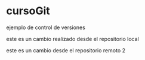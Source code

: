 # cursoGit
ejemplo de control de versiones

este es un cambio realizado desde el repositorio local

este es un cambio desde el repositorio remoto 2
